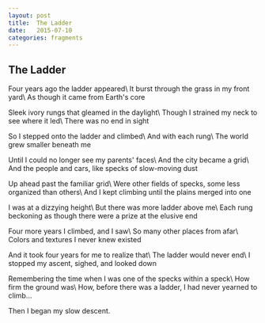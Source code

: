 ```yaml
---
layout: post
title:  The Ladder
date:   2015-07-10
categories: fragments
---
```

## The Ladder

Four years ago the ladder appeared\\
It burst through the grass in my front yard\\
As though it came from Earth's core

Sleek ivory rungs that gleamed in the daylight\\
Though I strained my neck to see where it led\\
There was no end in sight

So I stepped onto the ladder and climbed\\
And with each rung\\
The world grew smaller beneath me

Until I could no longer see my parents' faces\\
And the city became a grid\\
And the people and cars, like specks of slow-moving dust

Up ahead past the familiar grid\\
Were other fields of specks, some less organized than others\\
And I kept climbing until the plains merged into one

I was at a dizzying height\\
But there was more ladder above me\\
Each rung beckoning as though there were a prize at the elusive end

Four more years I climbed, and I saw\\
So many other places from afar\\
Colors and textures I never knew existed

And it took four years for me to realize that\\
The ladder would never end\\
I stopped my ascent, sighed, and looked down

Remembering the time when I was one of the specks within a speck\\
How firm the ground was\\
How, before there was a ladder, I had never yearned to climb...

Then I began my slow descent.